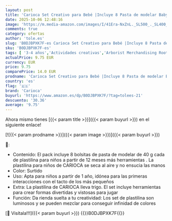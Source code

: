 ```yaml
---
layout: post
title: 'Carioca Set Creativo para Bebé |Incluye 8 Pasta de modelar Baby Do de 40 grs más 6 Herramientas para modelar | Contiene Trigo |14 Piezas'
date: 2025-10-06 12:48:16
image: 'https://m.media-amazon.com/images/I/41Era-NxZnL._SL500_._SL400_.jpg'
comments: true
category: ofertas
author: 'tole.es'
slug: 'B0DJBPXK7F-es Carioca Set Creativo para Bebé |Incluye 8 Pasta de modelar...'
sku: 'B0DJBPXK7F-es'
tags: [ '3-4 años','Actividades creativas','Arborist Merchandising Root','Arcilla y plastilina','Juguetes','Juguetes y juegos','Self Service','Special Features Stores','b6d17eda-2c26-45ed-a098-453a9f96e839_0','b6d17eda-2c26-45ed-a098-453a9f96e839_1801','carioca','🇪🇸', ]
actualPrice: 9.75 EUR
currency: EUR
price: 9.75
comparePrice: 14.0 EUR
prodname: 'Carioca Set Creativo para Bebé |Incluye 8 Pasta de modelar Baby Do de 40 grs más 6 Herramientas para modelar | Contiene Trigo |14 Piezas'
country: 'es'
flag: '🇪🇸'
brand: 'Carioca'
buyurl: 'https://www.amazon.es/dp/B0DJBPXK7F/?tag=tolees-21'
descuento: '30.36'
average: '9.75'
---
```


Ahora mismo tienes [{{< param title >}}]({{< param buyurl >}}) en el siguiente enlace!

[![{{< param prodname >}}]({{< param image >}})]({{< param buyurl >}})

🔎:

- Contenido: El pack incluye 8 bolsitas de pasta de modelar de 40 g cada de plastilina para niños a partir de 12 meses más herramientas . La plastilina para niños de CARIOCA se seca al aire y no ensucia las manos
- Color: Surtido
- Uso: Apta para niños a partir de 1 año, idónea para las primeras interacciones con el tacto de los más pequeños
- Extra: La plastilina de CARIOCA lleva trigo. El set incluye herramientas para crear formas divertidas y vistosas para jugar
- Función: Da rienda suelta a tu creatividad: Los set de plastilina son luminosos y se pueden mezclar para conseguir infinidad de colores

[🛒 Visítala!!!]({{< param buyurl >}})
{{<world>}}B0DJBPXK7F{{</world>}}
